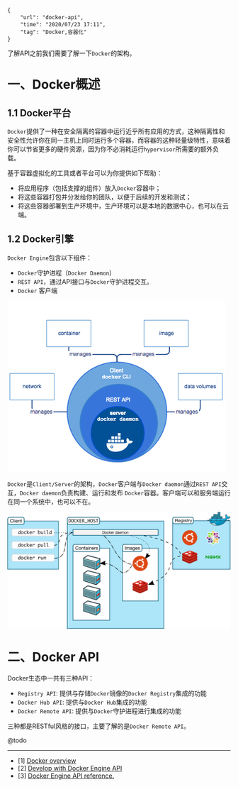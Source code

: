 ```
{
    "url": "docker-api",
    "time": "2020/07/23 17:11",
    "tag": "Docker,容器化"
}
```

了解API之前我们需要了解一下`Docker`的架构。

# 一、Docker概述

## 1.1 Docker平台

`Docker`提供了一种在安全隔离的容器中运行近乎所有应用的方式，这种隔离性和安全性允许你在同一主机上同时运行多个容器，而容器的这种轻量级特性，意味着你可以节省更多的硬件资源，因为你不必消耗运行`hypervisor`所需要的额外负载。

基于容器虚拟化的工具或者平台可以为你提供如下帮助：

- 将应用程序（包括支撑的组件）放入`Docker`容器中；
- 将这些容器打包并分发给你的团队，以便于后续的开发和测试；
- 将这些容器部署到生产环境中，生产环境可以是本地的数据中心，也可以在云端。

## 1.2 Docker引擎

`Docker Engine`包含以下组件：

- `Docker`守护进程（`Docker Daemon`）
- `REST API`，通过API接口与`Docker`守护进程交互。
- `Docker` 客户端

![](../../static/uploads/engine-components-flow.png)

`Docker`是`Client/Server`的架构，`Docker`客户端与`Docker daemon`通过`REST API`交互，`Docker daemon`负责构建、运行和发布 `Docker`容器。客户端可以和服务端运行在同一个系统中，也可以不在。

![](../../static/uploads/architecture.svg)


# 二、Docker API

Docker生态中一共有三种API：

- `Registry API`: 提供与存储`Docker`镜像的`Docker Registry`集成的功能
- `Docker Hub API`: 提供与`Docker Hub`集成的功能
- `Docker Remote API`: 提供与`Docker`守护进程进行集成的功能

三种都是RESTful风格的接口，主要了解的是`Docker Remote API`。


@todo

---

- [1] [Docker overview](https://docs.docker.com/get-started/overview/)
- [2] [Develop with Docker Engine API](https://docs.docker.com/engine/api/)
- [3] [Docker Engine API reference.](https://docs.docker.com/engine/api/latest/)